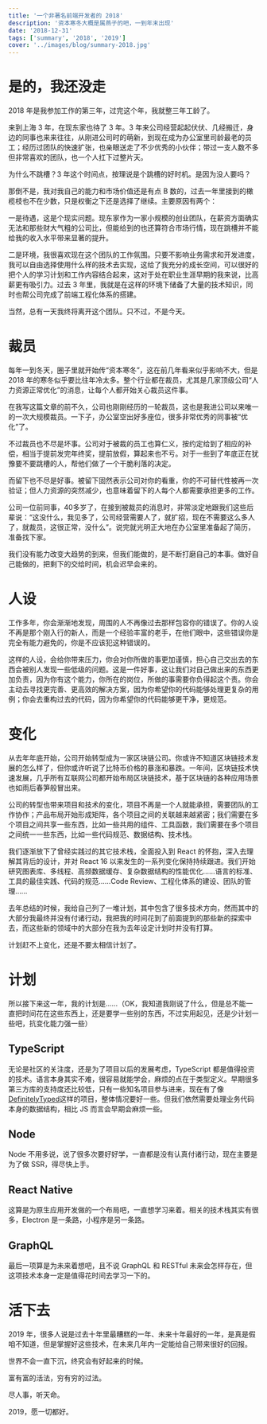 ```yaml
---
title: '一个非著名前端开发者的 2018'
description: '资本寒冬大概是属燕子的吧，一到年末出现'
date: '2018-12-31'
tags: ['summary', '2018', '2019']
cover: '../images/blog/summary-2018.jpg'
---
```


# 是的，我还没走

2018 年是我参加工作的第三年，过完这个年，我就整三年工龄了。

来到上海 3 年，在现东家也待了 3 年。3 年来公司经营起起伏伏、几经搬迁，身边的同事也来来往往，从刚进公司时的萌新，到现在成为办公室里司龄最老的员工；经历过团队的快速扩张，也亲眼送走了不少优秀的小伙伴；带过一支人数不多但非常喜欢的团队，也一个人扛下过整片天。

为什么不跳槽？3 年这个时间点，按理说是个跳槽的好时机。是因为没人要吗？

那倒不是，我对我自己的能力和市场价值还是有点 B 数的，过去一年里接到的橄榄枝也不在少数，只是权衡之下还是选择了继续。主要原因有两个：

一是待遇，这是个现实问题。现东家作为一家小规模的创业团队，在薪资方面确实无法和那些财大气粗的公司比，但能给到的也还算符合市场行情，现在跳槽并不能给我的收入水平带来显著的提升。

二是环境，我很喜欢现在这个团队的工作氛围。只要不影响业务需求和开发进度，我可以自由选择使用什么样的技术去实现，这给了我充分的成长空间，可以很好的把个人的学习计划和工作内容结合起来，这对于处在职业生涯早期的我来说，比高薪更有吸引力。过去 3 年里，我就是在这样的环境下储备了大量的技术知识，同时也帮公司完成了前端工程化体系的搭建。

当然，总有一天我终将离开这个团队。只不过，不是今天。

# 裁员

每年一到冬天，圈子里就开始传“资本寒冬”，这在前几年看来似乎影响不大，但是 2018 年的寒冬似乎要比往年冷太多。整个行业都在裁员，尤其是几家顶级公司“人力资源正常优化”的消息，让每个人都开始关心裁员这件事。

在我写这篇文章的前不久，公司也刚刚经历的一轮裁员，这也是我进公司以来唯一的一次大规模裁员。一下子，办公室空出好多座位，很多非常优秀的同事被“优化”了。

不过裁员也不尽是坏事。公司对于被裁的员工也算仁义，按约定给到了相应的补偿，相当于提前发完年终奖，提前放假，算起来也不亏。对于一些到了年底正在犹豫要不要跳槽的人，帮他们做了一个干脆利落的决定。

而留下也不尽是好事。被留下固然表示公司对你的看重，你的不可替代性被再一次验证；但人力资源的突然减少，也意味着留下的人每个人都需要承担更多的工作。

公司一位前同事，40多岁了，在接到被裁员的消息时，非常淡定地跟我们这些后辈说：“这没什么，我见多了，公司经营需要人了，就扩招，现在不需要这么多人了，就裁员，这很正常，没什么”。说完就光明正大地在办公室里准备起了简历，准备找下家。

我们没有能力改变大趋势的到来，但我们能做的，是不断打磨自己的本事。做好自己能做的，把剩下的交给时间，机会迟早会来的。

# 人设

工作多年，你会渐渐地发现，周围的人不再像过去那样包容你的错误了。你的人设不再是那个刚入行的新人，而是一个经验丰富的老手，在他们眼中，这些错误你是完全有能力避免的，你是不应该犯这种错误的。

这样的人设，会给你带来压力，你会对你所做的事更加谨慎，担心自己交出去的东西会被别人发现一些低级的问题。这是一件好事，这让我们对自己做出来的东西更加负责，因为你有这个能力，你所在的岗位，所做的事需要你负得起这个责。你会主动去寻找更完善、更高效的解决方案，因为你希望你的代码能够处理更复杂的用例；你会去重构过去的代码，因为你希望你的代码能够更干净，更规范。

# 变化

从去年年底开始，公司开始转型成为一家区块链公司。你或许不知道区块链技术发展的怎么样了，但你或许听说了比特币价格的暴涨和暴跌。一年间，区块链技术快速发展，几乎所有互联网公司都开始布局区块链技术，基于区块链的各种应用场景也如雨后春笋般冒出来。

公司的转型也带来项目和技术的变化，项目不再是一个人就能承担，需要团队的工作协作；产品布局开始形成矩阵，各个项目之间的关联越来越紧密；我们需要在多个项目之间共享一些东西，比如一些共用的组件、工具函数，我们需要在多个项目之间统一一些东西，比如一些代码规范、数据结构、技术栈。

我们逐渐放下了曾经实践过的其它技术栈，全面投入到 React 的怀抱，深入去理解其背后的设计，并对 React 16 以来发生的一系列变化保持持续跟进。我们开始研究图表库、多线程、高频数据缓存、复杂数据结构的性能优化……语言的标准、工具的最佳实践、代码的规范……Code Review、工程化体系的建设、团队的管理……

去年总结的时候，我给自己列了一堆计划，其中包含了很多技术方向，然而其中的大部分我最终并没有付诸行动，我把我的时间花到了前面提到的那些新的探索中去，而这些新的领域中的大部分在我为去年设定计划时并没有打算。

计划赶不上变化，还是不要太相信计划了。

# 计划

所以接下来这一年，我的计划是……（OK，我知道我刚说了什么，但是总不能一直把时间花在这些东西上，还是要学一些别的东西，不过实用起见，还是少计划一些吧，抗变化能力强一些）

## TypeScript

无论是社区的关注度，还是为了项目以后的发展考虑，TypeScript 都是值得投资的技术。语言本身其实不难，很容易就能学会，麻烦的点在于类型定义。早期很多第三方库的支持度还比较低，只有一些知名项目参与进来，现在有了像<a target='_blank' href='https://github.com/DefinitelyTyped/DefinitelyTyped'>DefinitelyTyped</a>这样的项目，整体情况要好一些。但我们依然需要处理业务代码本身的数据结构，相比 JS 而言会早期会麻烦一些。

## Node

Node 不用多说，说了很多次要好好学，一直都是没有认真付诸行动，现在主要是为了做 SSR，得尽快上手。

## React Native

这算是为原生应用开发做的一个布局吧，一直想学习来着。相关的技术栈其实有很多，Electron 是一条路，小程序是另一条路。

## GraphQL

最后一项算是为未来着想吧，且不说 GraphQL 和 RESTful 未来会怎样存在，但这项技术本身一定是值得花时间去学习一下的。

# 活下去

2019 年，很多人说是过去十年里最糟糕的一年、未来十年最好的一年，是真是假咱不知道，但是掌握好这些技术，在未来几年内一定能给自己带来很好的回报。

世界不会一直下沉，终究会有好起来的时候。

富有富的活法，穷有穷的过法。

尽人事，听天命。

2019，愿一切都好。